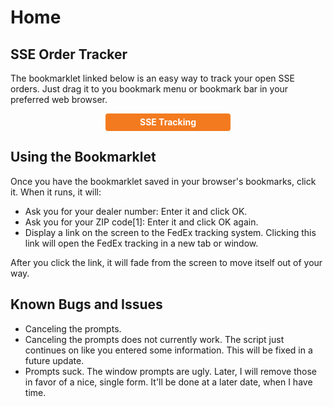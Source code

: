 # Home

## SSE Order Tracker
The bookmarklet linked below is an easy way to track your open SSE orders. Just drag it to you bookmark menu or bookmark bar in your preferred web browser. 

<style>
	.bookmarklet {
		display: block;
		width: 200px;
		line-height: 2em;
		font-weight: bold;
		background: rgb(243, 122, 31);
		border-radius: 4px;
		color: #ffffff;
		text-decoration: none;
		margin-left: auto;
		margin-right: auto;
		text-align: center;
	}
</style>

<a class="bookmarklet" href="javascript:(function(){var jsCode=document.createElement('script');jsCode.setAttribute('src','https://rawgit.com/ccgthree/SSEOrderCheck/master/SSEOrderCheckLinkTest.js');document.body.appendChild(jsCode);setTimeout(function(){doStuff();},500)})();">SSE Tracking</a>

## Using the Bookmarklet
Once you have the bookmarklet saved in your browser's bookmarks, click it. When it runs, it will:
- Ask you for your dealer number: Enter it and click OK.
- Ask you for your ZIP code[1]: Enter it and click OK again.
- Display a link on the screen to the FedEx tracking system. Clicking this link will open the FedEx tracking in a new tab or window.

After you click the link, it will fade from the screen to move itself out of your way.

## Known Bugs and Issues
- Canceling the prompts.
 - Canceling the prompts does not currently work. The script just continues on like you entered some information. This will be fixed in a future update.
- Prompts suck. The window prompts are ugly. Later, I will remove those in favor of a nice, single form. It'll be done at a later date, when I have time.
